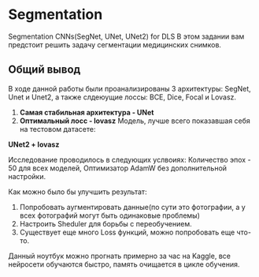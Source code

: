 # Segmentation
Segmentation CNNs(SegNet, UNet, UNet2) for DLS
В этом задании вам предстоит решить задачу сегментации медицинских снимков.

## Общий вывод
В ходе данной работы были проанализированы 3 архитектуры: SegNet, Unet и Unet2, а также слдеюущие лоссы: BCE, Dice, Focal и Lovasz. 

1. **Самая стабильная архитектура - UNet**
2. **Оптимальный лосс - lovasz**
Модель, лучше всего показавшая себя на тестовом датасете:

**UNet2 + lovasz** 

Исследование проводилось в следующих услвоиях: Количество эпох - 50 для всех моделей, Оптимизатор AdamW без дополнительной настройки.

Как можно было бы улучшить результат:
1. Попробовать аугментировать данные(по сути это фотографии, а у всех фотографий могут быть одинаковые проблемы)
2. Настроить Sheduler для борьбы с переобучением.
3. Существует еще много Loss функций, можно попробовать еще что-то.

Данный ноутбук можно прогнать примерно за час на Kaggle, все нейросети обучаются быстро, память очищается в цикле обучения.
